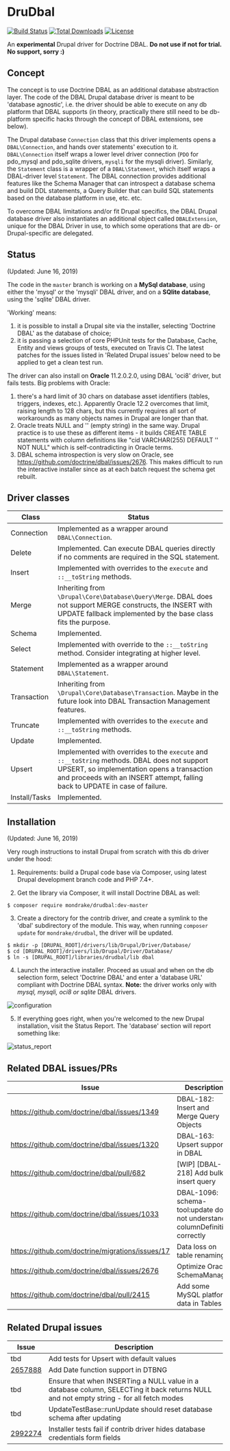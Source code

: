 # DruDbal

[![Build Status](https://travis-ci.org/mondrake/drudbal.svg?branch=master)](https://travis-ci.org/mondrake/drudbal)
[![Total Downloads](https://img.shields.io/packagist/dt/mondrake/drudbal.svg)](https://packagist.org/packages/mondrake/drudbal)
[![License](https://img.shields.io/github/license/mondrake/drudbal.svg)](https://packagist.org/packages/mondrake/drudbal)

An __experimental__ Drupal driver for Doctrine DBAL. __Do not use if not for trial. No support, sorry :)__

## Concept
The concept is to use Doctrine DBAL as an additional database abstraction layer. The code of the DBAL Drupal database driver is meant
to be 'database agnostic', i.e. the driver should be able to execute on any db platform that DBAL supports (in theory, practically
there still need to be db-platform specific hacks through the concept of DBAL extensions, see below).

The Drupal database ```Connection``` class that this driver implements opens a ```DBAL\Connection```, and hands over statements' execution to it. ```DBAL\Connection``` itself wraps a lower level driver connection (```PDO``` for pdo_mysql and pdo_sqlite drivers, ```mysqli``` for the mysqli driver).
Similarly, the ```Statement``` class is a wrapper of a ```DBAL\Statement```, which itself wraps a DBAL-driver level ```Statement```.
The DBAL connection provides additional features like the Schema Manager that can introspect a database schema and build DDL statements, a Query Builder that can build SQL statements based on the database platform in use, etc. etc.

To overcome DBAL limitations and/or fit Drupal specifics, the DBAL Drupal database driver also instantiates an additional object
called ```DBALExtension```, unique for the DBAL Driver in use, to which some operations that are db- or Drupal-specific are
delegated.

## Status
(Updated: June 16, 2019)

The code in the ```master``` branch is working on a __MySql database__, using either the 'mysql' or the 'mysqli' DBAL driver, and on a __SQlite database__, using the 'sqlite' DBAL driver.

'Working' means:
1. it is possible to install a Drupal site via the installer, selecting 'Doctrine DBAL' as the database of choice;
2. it is passing a selection of core PHPUnit tests for the Database, Cache, Entity and views groups of tests, executed on Travis CI. The latest patches for the issues listed in 'Related Drupal issues' below need to be applied to get a clean test run.

The driver can also install on __Oracle__ 11.2.0.2.0, using DBAL 'oci8' driver, but fails tests. Big problems with Oracle:
1. there's a hard limit of 30 chars on database asset identifiers (tables, triggers, indexes, etc.). Apparently Oracle 12.2 overcomes that limit, raising length to 128 chars, but this currently requires all sort of workarounds as many objects names in Drupal are longer than that.
2. Oracle treats NULL and '' (empty string) in the same way. Drupal practice is to use these as different items - it builds CREATE TABLE statements with column definitions like "cid VARCHAR(255) DEFAULT '' NOT NULL" which is self-contradicting in Oracle terms.
3. DBAL schema introspection is very slow on Oracle, see https://github.com/doctrine/dbal/issues/2676. This makes difficult to run the interactive installer since as at each batch request the schema get rebuilt.

## Driver classes
Class                         | Status        |
------------------------------|---------------|
Connection                    | Implemented as a wrapper around ```DBAL\Connection```. |
Delete                        | Implemented. Can execute DBAL queries directly if no comments are required in the SQL statement.  |
Insert                        | Implemented with overrides to the ```execute``` and ```::__toString``` methods. |
Merge                         | Inheriting from ```\Drupal\Core\Database\Query\Merge```. DBAL does not support MERGE constructs, the INSERT with UPDATE fallback implemented by the base class fits the purpose. |
Schema                        | Implemented. |
Select                        | Implemented with override to the ```::__toString``` method. Consider integrating at higher level. |
Statement                     | Implemented as a wrapper around ```DBAL\Statement```. |
Transaction                   | Inheriting from ```\Drupal\Core\Database\Transaction```. Maybe in the future look into DBAL Transaction Management features. |
Truncate                      | Implemented with overrides to the ```execute``` and ```::__toString``` methods. |
Update                        | Implemented. |
Upsert                        | Implemented with overrides to the ```execute``` and ```::__toString``` methods. DBAL does not support UPSERT, so implementation opens a transaction and proceeds with an INSERT attempt, falling back to UPDATE in case of failure. |
Install/Tasks	                | Implemented. |

## Installation
(Updated: June 16, 2019)

Very rough instructions to install Drupal from scratch with this db driver under the hood:

1. Requirements: build a Drupal code base via Composer, using latest Drupal development branch code and PHP 7.4+.

2. Get the library via Composer, it will install Doctrine DBAL as well:
  ```
  $ composer require mondrake/drudbal:dev-master
  ```

3. Create a directory for the contrib driver, and create a symlink to the 'dbal' subdirectory of the module.
This way, when running ```composer update``` for ```mondrake/drudbal```, the driver will be updated.
  ```
  $ mkdir -p [DRUPAL_ROOT]/drivers/lib/Drupal/Driver/Database/
  $ cd [DRUPAL_ROOT]/drivers/lib/Drupal/Driver/Database/
  $ ln -s [DRUPAL_ROOT]/libraries/drudbal/lib dbal
  ```

4. Launch the interactive installer. Proceed as usual and when on the db selection form, select 'Doctrine DBAL'
and enter a 'database URL' compliant with Doctrine DBAL syntax. __Note:__ the driver works only with _mysql, mysqli, oci8 or sqlite_ DBAL drivers.

![configuration](https://cloud.githubusercontent.com/assets/1174864/24586418/7f86feb4-17a0-11e7-820f-eb1483dad07f.png)

5. If everything goes right, when you're welcomed to the new Drupal installation, visit the Status Report. The 'database'
section will report something like:

![status_report](https://user-images.githubusercontent.com/1174864/29685128-ca25375c-8914-11e7-8305-9ba369f68067.png)

## Related DBAL issues/PRs
Issue | Description   | Info          |
------|---------------|---------------|
https://github.com/doctrine/dbal/issues/1349     | DBAL-182: Insert and Merge Query Objects | |
https://github.com/doctrine/dbal/issues/1320     | DBAL-163: Upsert support in DBAL | |
https://github.com/doctrine/dbal/pull/682        | [WIP] [DBAL-218] Add bulk insert query | |
https://github.com/doctrine/dbal/issues/1033     | DBAL-1096: schema-tool:update does not understand columnDefinition correctly | |
https://github.com/doctrine/migrations/issues/17 | Data loss on table renaming. | |
https://github.com/doctrine/dbal/issues/2676     | Optimize Oracle SchemaManager | |
https://github.com/doctrine/dbal/pull/2415       | Add some MySQL platform data in Tables | fixed in 2.9.0 |

## Related Drupal issues
Issue | Description   |
------|---------------|
tbd | Add tests for Upsert with default values |
[2657888](https://www.drupal.org/node/2657888) | Add Date function support in DTBNG |
tbd | Ensure that when INSERTing a NULL value in a database column, SELECTing it back returns NULL and not empty string - for all fetch modes |
tbd | UpdateTestBase::runUpdate should reset database schema after updating |
[2992274](https://www.drupal.org/project/drupal/issues/2992274) | Installer tests fail if contrib driver hides database credentials form fields |

